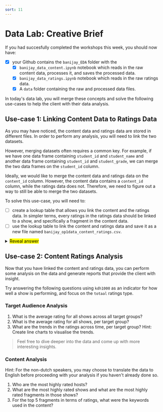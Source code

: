 ```yaml
---
sort: 11
---
```

# Data Lab: Creative Brief

If you had succesfully completed the workshops this week, you should
now have:

- [x] your Github contains the ```banijay_EDA``` folder with the 
    - [x] ```banijay_data_content.ipynb``` notebook which reads in the raw content data, processes it, and saves the processed data.
    - [x] ```banijay_data_ratings.ipynb``` notebook which reads in the raw ratings data.
    - [x] A ```data``` folder containing the raw and processed data files.

In today's data lab, you will merge these concepts and solve the following use-cases to help the client with their data analysis.

## Use-case 1: Linking Content Data to Ratings Data

 As you may have noticed, the content data and ratings data are stored in different files. In order to perform any analysis, you will need to link the two datasets. 
 
 However, merging datasets often requires a common key. 
 For example, if we have one data frame containing ```student_id``` and ```student_name``` and another data frame containing ```student_id``` and ```student_grade```, we can merge the two data frames on the ```student_id``` column.

 Ideally, we would like to merge the content data and ratings data on the ```content_id``` column. However, the content data contains a ```content_id``` column, while the ratings data does not. Therefore, we need to figure out a way to still be able to merge the two datasets.

To solve this use-case, you will need to:

- [ ] create a lookup table that allows you link the content and the ratings data. In simpler terms, every ratings in the ratings data should be linked to a show, and specifically a fragment in the content data.
- [ ] use the lookup table to link the content and ratings data and save it as a new file named ```banijay_op1data_content_ratings.csv```.

<details><summary> <mark>Reveal answer<mark> </summary> 
<p>
     In order to merge the two datasets, we will need to create a ```content_id``` column in the ratings data. This will help us link the two datasets and understand how the ratings data relates to the content data.

 We notice that we obtain ratings data every minute, and the content data lists out the start and end time of each fragment. Therefore, to match the datasets, we need to add the content id to each row in the ratings data based on the time the rating was taken (checking if that time lies between the start and end time given in the content data).

To achieve this, you will need to:
1. Create ```date_time``` columns in both the content and ratings data by combining the ```date``` and ```time``` columns.
2. Convert the ```date_time``` columns to ```datetime``` objects.
3. Create a ```content_id``` column in the ratings data by matching the ```date_time``` column in the ratings data to the ```start_time``` and ```end_time``` columns in the content data. Hint: notice that there are duplicate ```date_time``` values in the ratings data. You will need to use the ```unique()``` function to remove these duplicates and save the unique content date_times to a new data frame. 
4. For each unique ```date_time``` value in the ratings data, find the ```content_id``` that matches the ```date_time``` value. Hint: if you have converted ```date_time``` to a ```datetime``` object, you can use compare dates using simple operators such as ```>``` and ```<```.
5. Save the ratings data with the ```date_time``` and ```content_id``` columns to a new dataframe and consequently save it as a csv file and name it ```banijay_content_ratings_lookuptable.csv```. 
6. Using the lookup table, merge the ratings data with the lookup table data on the ```date_time``` column. Hint: you will need to use the ```merge()``` function.
7. Now that you have created a common key, you can merge the content data and ratings data on the ```content_id``` column. 
8. Save the merged data as a csv file and name it ```banijay_op1data_content_ratings.csv```.
9. Take a well-deserved break! You have completed the first use-case. </details>


## Use-case 2: Content Ratings Analysis

Now that you have linked the content and ratings data, you can perform some analysis on the data and generate reports that provide the client with insight.

Try answering the following questions using ```kdh1000``` as an indicator for how well a show is performing, and focus on the ```totaal``` ratings type.

### Target Audience Analysis

1. What is the average rating for all shows across all target groups?
2. What is the average rating for all shows, per target group?
3. What are the trends in the ratings across time, per target group? Hint: Create line charts to visualise the trends.

> Feel free to dive deeper into the data and come up with more interesting insights.

### Content Analysis

Hint: For the non-dutch speakers, you may choose to translate the data to English before proceeding with your analysis if you haven't already done so.



1. Who are the most highly rated hosts?
2. What are the most highly rated shows and what are the most highly rated fragments in those shows?
3. For the top 5 fragments in terms of ratings, what were the keywords used in the content? 





